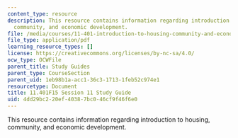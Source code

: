 ```yaml
---
content_type: resource
description: This resource contains information regarding introduction to housing,
  community, and economic development.
file: /media/courses/11-401-introduction-to-housing-community-and-economic-development-fall-2015/4dd29bc220ef40387bc046cf9f46f6e0_MIT11_401F15_Session11.pdf
file_type: application/pdf
learning_resource_types: []
license: https://creativecommons.org/licenses/by-nc-sa/4.0/
ocw_type: OCWFile
parent_title: Study Guides
parent_type: CourseSection
parent_uid: 1eb98b1a-acc1-36c3-1713-1feb52c974e1
resourcetype: Document
title: 11.401F15 Session 11 Study Guide
uid: 4dd29bc2-20ef-4038-7bc0-46cf9f46f6e0
---
```

This resource contains information regarding introduction to housing, community, and economic development.